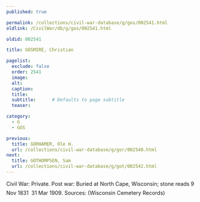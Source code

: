 ```yaml
---
published: true

permalink: /collections/civil-war-database/g/gos/002541.html
oldlink: /CivilWar/db/g/gos/002541.html

oldid: 002541

title: GOSMIRE, Christian

pagelist:
  exclude: false
  order: 2541
  image: 
  alt:
  caption:
  title:
  subtitle:      # Defaults to page subtitle
  teaser:

category: 
  - G 
  - GOS

previous:
  title: GORHAMER, Ole H.
  url: /collections/civil-war-database/g/gor/002540.html  
next:
  title: GOTHOMPSEN, Sam
  url: /collections/civil-war-database/g/got/002542.html   
---
```

Civil War: Private. Post war: Buried at North Cape, Wisconsin; stone reads &#147;9 Nov 1831 &#150; 31 Mar 1909&#148;. Sources: (Wisconsin Cemetery Records&#148;)